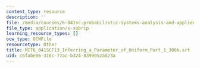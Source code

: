 ```yaml
---
content_type: resource
description: ''
file: /media/courses/6-041sc-probabilistic-systems-analysis-and-applied-probability-fall-2013/c6fabe86316c77acb3248399052ad23a_MIT6_041SCF13_Inferring_a_Parameter_of_Uniform_Part_1_300k.srt
file_type: application/x-subrip
learning_resource_types: []
ocw_type: OCWFile
resourcetype: Other
title: MIT6_041SCF13_Inferring_a_Parameter_of_Uniform_Part_1_300k.srt
uid: c6fabe86-316c-77ac-b324-8399052ad23a
---
```

